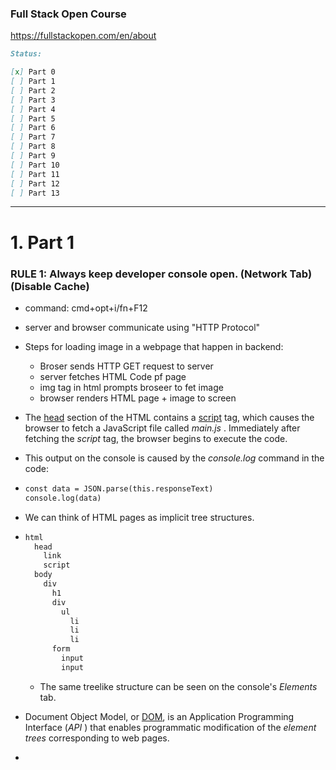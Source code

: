 ### Full Stack Open Course

https://fullstackopen.com/en/about

```markdown
Status:

[x] Part 0
[ ] Part 1
[ ] Part 2
[ ] Part 3
[ ] Part 4
[ ] Part 5
[ ] Part 6
[ ] Part 7
[ ] Part 8
[ ] Part 9
[ ] Part 10
[ ] Part 11
[ ] Part 12
[ ] Part 13
```

---

# 1. Part 1

### RULE 1: Always keep developer console open. (Network Tab) (Disable Cache)

- command: cmd+opt+i/fn+F12
- server and browser communicate using "HTTP Protocol"
- Steps for loading image in a webpage that happen in backend:

  - Broser sends HTTP GET request to server
  - server fetches HTML Code pf page
  - img tag in html prompts broseer to fet image
  - browser renders HTML page + image to screen
- The [head](https://developer.mozilla.org/en-US/docs/Web/HTML/Element/head) section of the HTML contains a [script](https://developer.mozilla.org/en-US/docs/Web/HTML/Element/script) tag, which causes the browser to fetch a JavaScript file called *main.js* . Immediately after fetching the *script* tag, the browser begins to execute the code.
- This output on the console is caused by the *console.log* command in the code:
- ```html
  const data = JSON.parse(this.responseText)
  console.log(data)
  ```
- We can think of HTML pages as implicit tree structures.
- ```html
  html
    head
      link
      script
    body
      div
        h1
        div
          ul
            li
            li
            li
        form
          input
          input
  ```
  - The same treelike structure can be seen on the console's *Elements* tab.
- Document Object Model, or [DOM](https://en.wikipedia.org/wiki/Document_Object_Model), is an Application Programming Interface (*API* ) that enables programmatic modification of the *element trees* corresponding to web pages.
-
